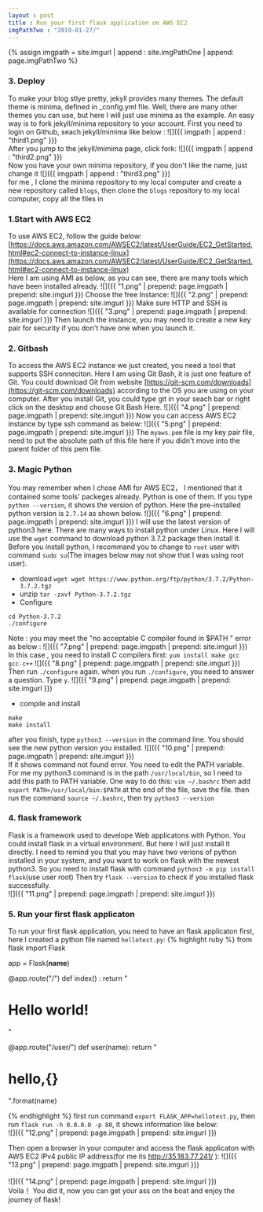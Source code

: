 ```yaml
---
layout : post
title : Run your first flask application on AWS EC2
imgPathTwo : "2019-01-27/"
---
```

[//]: # (the path of images is /assets/images/2019-01-27, the first part /assets/images/ is defined in \_config.yml, the second part 2019-01-27/ is the date in the title of the post, for each post, this part is different ,so the images src path is {{imgpath | append : "name of the image" }} eg : {{ imgpath | append : "1.png"}} )
{% assign imgpath = site.imgurl | append : site.imgPathOne | append: page.imgPathTwo %}


### 3. Deploy

  To make your blog stlye pretty, jekyll provides many themes. The default theme is minima, defined in \_config.yml file.
Well, there are many other themes you can use, but here I will just use minima as the example.
An easy way is to fork jekyll/minima repository to your account.
First you need to login on Github, seach jekyll/mimima like below :
![]({{ imgpath | append : "third1.png"  }})<br/>
After you jump to the jekyll/mimima page, click fork:
![]({{ imgpath | append : "third2.png"  }})<br/>
Now you have your own minima repository, if you don't like the name, just change it
![]({{ imgpath | append : "third3.png"  }})<br/>
for me , I clone the minima repository to my local computer and create a new repository called `blogs`,
then clone the `blogs` repository to my local computer, copy all the files in


### 1.Start with AWS EC2
To use AWS EC2, follow the guide below:
[https://docs.aws.amazon.com/AWSEC2/latest/UserGuide/EC2_GetStarted.html#ec2-connect-to-instance-linux](https://docs.aws.amazon.com/AWSEC2/latest/UserGuide/EC2_GetStarted.html#ec2-connect-to-instance-linux)<br/>
Here I am using AMI as below, as you can see, there are many tools which have been installed already.
![]({{ "1.png" | prepend: page.imgpath | prepend: site.imgurl }})
Choose the free Instance:
![]({{ "2.png" | prepend: page.imgpath | prepend: site.imgurl }})
Make sure HTTP and SSH is available for connection
![]({{ "3.png" | prepend: page.imgpath | prepend: site.imgurl }})
Then launch the instance, you may need to create a new key pair for security if
you don't have one when you launch it.

### 2. Gitbash
To access the AWS EC2 instance we just created, you need a tool that supports
SSH conneciton. Here I am using Git Bash, it is just one feature of Git.
You could download Git from website [https://git-scm.com/downloads](https://git-scm.com/downloads) according to
the OS you are using on your computer. After you install Git, you could type
git in your seach bar or right click on the desktop and choose Git Bash Here.
![]({{ "4.png" | prepend: page.imgpath | prepend: site.imgurl }})
Now you can access AWS EC2 instance by type ssh command as below:
![]({{ "5.png" | prepend: page.imgpath | prepend: site.imgurl }})
The `myaws.pem` file is my key pair file, need to put the absolute path of this
file here if you didn't move into the parent folder of this pem file.

### 3. Magic Python
You may remember when I chose AMI for AWS EC2， I mentioned that it contained
some tools' packeges already. Python is one of them. If you type `python --version`,
it shows the version of python. Here the pre-installed python version is `2.7.14` as shown below.
![]({{ "6.png" | prepend: page.imgpath | prepend: site.imgurl }})
I will use the latest version of python3 here. There are many ways to install
python under Linux. Here I will use the `wget` command to download python 3.7.2
package then install it. Before you install python, I recommand you to change to
`root` user with command `sudo su`(The images below may not show that I was using root user).
- download
`wget wget https://www.python.org/ftp/python/3.7.2/Python-3.7.2.tgz`
- unzip
`tar -zxvf Python-3.7.2.tgz`
- Configure
```
cd Python-3.7.2  
./configure
```
Note : you may meet the "no acceptable C compiler found in $PATH " error as below :
![]({{ "7.png" | prepend: page.imgpath | prepend: site.imgurl }})<br/>
In this case , you need to install C compilers first:
`yum install make gcc gcc-c++`
![]({{ "8.png" | prepend: page.imgpath | prepend: site.imgurl }})<br/>
Then run `./configure` again.
when you run `./configure`, you need to answer a question. Type `y`.
![]({{ "9.png" | prepend: page.imgpath | prepend: site.imgurl }})<br/>
- compile and install
```
make
make install
```
after you finish, type `python3 --version` in the command line. You should see the new python version you installed.
![]({{ "10.png" | prepend: page.imgpath | prepend: site.imgurl }})<br/>
If it shows command not found error. You need to edit the PATH variable.
For me my python3 command is in the path `/usr/local/bin`, so I need to add this path to PATH variable. One way to do this:
`vim ~/.bashrc`
then add `export PATH=/usr/local/bin:$PATH` at the end of the file, save the file.
then run the command `source ~/.bashrc`, then try `python3 --version`  

### 4. flask framework
   Flask is a framework used to develope Web applicatons with Python. You could install flask
in a virtual environment. But here I will just install it directly. I need to remind you that you may have
two verions of python installed in your system, and you want to work on flask with the newest python3. So you need to install
flask with command `python3 -m pip install flask`(use user root)
Then try `flask --version` to check if you installed flask successfully.<br/>
![]({{ "11.png" | prepend: page.imgpath | prepend: site.imgurl }})<br/>

### 5. Run your first flask applicaton
To run your first flask application, you need to have an flask applicaton first, here I created a python file
named `hellotest.py`:
{% highlight ruby %}
from flask import Flask

app = Flask(__name__)

@app.route("/")
def index() :
    return "<h1>Hello world!</h1>"

@app.route("/user/<name>")
def user(name):
    return "<h1>hello,{}</h1>".format(name)

{% endhighlight %}
first run command `export FLASK_APP=hellotest.py`, then run `flask run -h 0.0.0.0 -p 80`,
it shows information like below:<br/>
![]({{ "12.png" | prepend: page.imgpath | prepend: site.imgurl }})<br/>

Then open a browser in your computer and access the flask applicaton with AWS EC2 IPv4 public IP address(for me its http://35.183.77.241/ ):
![]({{ "13.png" | prepend: page.imgpath | prepend: site.imgurl }})<br/>   
![]({{ "14.png" | prepend: page.imgpath | prepend: site.imgurl }})<br/>
Voila！ You did it, now you can get your ass on the boat and enjoy the journey of flask!
